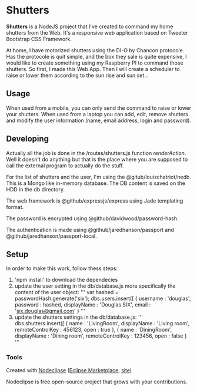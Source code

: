 Shutters
====

**Shutters** is a NodeJS project that I've created to command my home shutters from the Web. It's a responsive web application based on Tweeter Bootstrap CSS Framework.

At home, I have motorized shutters using the DI-O by Chancon protocole. Has the protocole is quit simple, and the box they sale is quite expensive, I would like to create something using my Raspberry PI to command those shutters. So first, I made this Web App. Then I will create a scheduler to raise or lower them according to the sun rise and sun set...

## Usage

When used from a mobile, you can only send the command to raise or lower your shutters. When used from a laptop you can add, edit, remove shutters and modify the user information (name, email address, login and password).

## Developing

Actually all the job is done in the /routes/shutters.js function *renderAction*. Well it doesn't do anything but that is the place where you are supposed to call the external program to actually do the stuff.

For the list of shutters and the user, I'm using the @gitub/louischatriot/nedb. This is a Mongo like in-memory database. The DB content is saved on the HDD in the db directory.

The web framework is @github/expressjs/express using Jade templating format.

The password is encrypted using @github/davidwood/password-hash.

The authentication is made using @github/jaredhanson/passport and @github/jaredhanson/passport-local.

## Setup

In order to make this work, follow thess steps:

1. 'npm install' to download the dependecies
2. update the user setting in the db/database.js more specifically the content of the user object: 
'''
    var hashed = passwordHash.generate('six');
    dbs.users.insert([ {
        username : 'douglas',
        password : hashed,
        displayName : 'Douglas SIX',
        email : 'six.douglas@gmail.com'
    }
'''
3. update the shutters settings in the db/database.js:
'''
    dbs.shutters.insert([ {
        name : 'LivingRoom',
        displayName : 'Living room',
        remoteControlKey : 456123,
        open : true
    }, {
        name : 'DiningRoom',
        displayName : 'Dining room',
        remoteControlKey : 123456,
        open : false
    }
'''

### Tools

Created with [Nodeclipse](https://github.com/Nodeclipse/nodeclipse-1)
 ([Eclipse Marketplace](http://marketplace.eclipse.org/content/nodeclipse), [site](http://www.nodeclipse.org))   

Nodeclipse is free open-source project that grows with your contributions.
